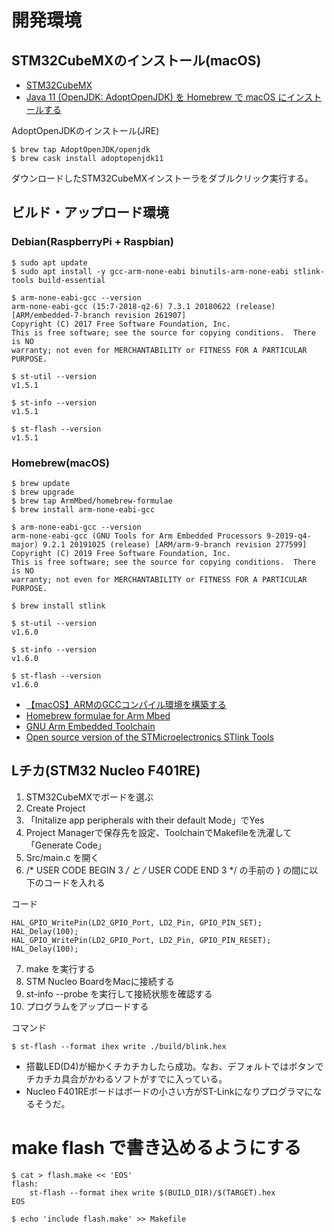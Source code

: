 # 開発環境

## STM32CubeMXのインストール(macOS)

* [STM32CubeMX](https://www.st.com/ja/development-tools/stm32cubemx.html)
* [Java 11 (OpenJDK: AdoptOpenJDK) を Homebrew で macOS にインストールする](https://qiita.com/niwasawa/items/460ccd0fa0041e7a2491)

AdoptOpenJDKのインストール(JRE)

	$ brew tap AdoptOpenJDK/openjdk
	$ brew cask install adoptopenjdk11

ダウンロードしたSTM32CubeMXインストーラをダブルクリック実行する。

## ビルド・アップロード環境

### Debian(RaspberryPi + Raspbian)

	$ sudo apt update
	$ sudo apt install -y gcc-arm-none-eabi binutils-arm-none-eabi stlink-tools build-essential

	$ arm-none-eabi-gcc --version
	arm-none-eabi-gcc (15:7-2018-q2-6) 7.3.1 20180622 (release) [ARM/embedded-7-branch revision 261907]
	Copyright (C) 2017 Free Software Foundation, Inc.
	This is free software; see the source for copying conditions.  There is NO
	warranty; not even for MERCHANTABILITY or FITNESS FOR A PARTICULAR PURPOSE.

	$ st-util --version
	v1.5.1
	
	$ st-info --version
	v1.5.1
	
	$ st-flash --version
	v1.5.1

### Homebrew(macOS)

	$ brew update
	$ brew upgrade
	$ brew tap ArmMbed/homebrew-formulae
	$ brew install arm-none-eabi-gcc

	$ arm-none-eabi-gcc --version
	arm-none-eabi-gcc (GNU Tools for Arm Embedded Processors 9-2019-q4-major) 9.2.1 20191025 (release) [ARM/arm-9-branch revision 277599]
	Copyright (C) 2019 Free Software Foundation, Inc.
	This is free software; see the source for copying conditions.  There is NO
	warranty; not even for MERCHANTABILITY or FITNESS FOR A PARTICULAR PURPOSE.
	
	$ brew install stlink
	
	$ st-util --version
	v1.6.0
	
	$ st-info --version
	v1.6.0
	
	$ st-flash --version
	v1.6.0


* [【macOS】ARMのGCCコンパイル環境を構築する](https://www.yokoweb.net/2018/05/16/macos-gcc-arm-brew-install/)
* [Homebrew formulae for Arm Mbed](https://github.com/ARMmbed/homebrew-formulae)
* [GNU Arm Embedded Toolchain](https://developer.arm.com/tools-and-software/open-source-software/developer-tools/gnu-toolchain/gnu-rm)
* [Open source version of the STMicroelectronics STlink Tools](https://github.com/stlink-org/stlink)

## Lチカ(STM32 Nucleo F401RE)

1. STM32CubeMXでボードを選ぶ
2. Create Project
3. 「Initalize app peripherals with their default Mode」でYes
4. Project Managerで保存先を設定、ToolchainでMakefileを洗濯して「Generate Code」
5. Src/main.c を開く
6. /* USER CODE BEGIN 3 */ と   /* USER CODE END 3 */ の手前の } の間に以下のコードを入れる

コード

	HAL_GPIO_WritePin(LD2_GPIO_Port, LD2_Pin, GPIO_PIN_SET);
	HAL_Delay(100);
	HAL_GPIO_WritePin(LD2_GPIO_Port, LD2_Pin, GPIO_PIN_RESET);
	HAL_Delay(100);

7. make を実行する
8. STM Nucleo BoardをMacに接続する
9. st-info --probe を実行して接続状態を確認する
10. プログラムをアップロードする

コマンド

	$ st-flash --format ihex write ./build/blink.hex

* 搭載LED(D4)が細かくチカチカしたら成功。なお、デフォルトではボタンでチカチカ具合がかわるソフトがすでに入っている。
* Nucleo F401REボードはボードの小さい方がST-Linkになりプログラマになるそうだ。

# make flash で書き込めるようにする

	$ cat > flash.make << 'EOS'
	flash:
		st-flash --format ihex write $(BUILD_DIR)/$(TARGET).hex
	EOS
	
	$ echo 'include flash.make' >> Makefile


